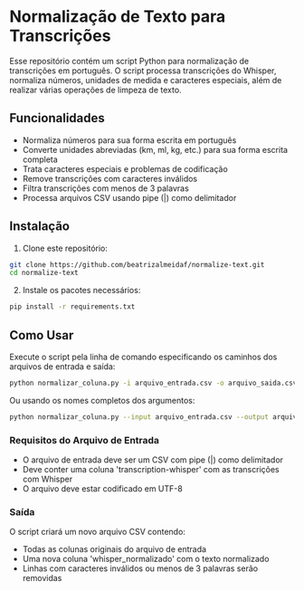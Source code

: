 # Normalização de Texto para Transcrições

Esse repositório contém um script Python para normalização de transcrições em português. O script processa transcrições do Whisper, normaliza números, unidades de medida e caracteres especiais, além de realizar várias operações de limpeza de texto.

## Funcionalidades

- Normaliza números para sua forma escrita em português
- Converte unidades abreviadas (km, ml, kg, etc.) para sua forma escrita completa
- Trata caracteres especiais e problemas de codificação
- Remove transcrições com caracteres inválidos
- Filtra transcrições com menos de 3 palavras
- Processa arquivos CSV usando pipe (|) como delimitador

## Instalação

1. Clone este repositório:
```bash
git clone https://github.com/beatrizalmeidaf/normalize-text.git
cd normalize-text
```

2. Instale os pacotes necessários:
```bash
pip install -r requirements.txt
```

## Como Usar

Execute o script pela linha de comando especificando os caminhos dos arquivos de entrada e saída:

```bash
python normalizar_coluna.py -i arquivo_entrada.csv -o arquivo_saida.csv
```

Ou usando os nomes completos dos argumentos:

```bash
python normalizar_coluna.py --input arquivo_entrada.csv --output arquivo_saida.csv
```

### Requisitos do Arquivo de Entrada

- O arquivo de entrada deve ser um CSV com pipe (|) como delimitador
- Deve conter uma coluna 'transcription-whisper' com as transcrições com Whisper
- O arquivo deve estar codificado em UTF-8

### Saída

O script criará um novo arquivo CSV contendo:
- Todas as colunas originais do arquivo de entrada
- Uma nova coluna 'whisper_normalizado' com o texto normalizado
- Linhas com caracteres inválidos ou menos de 3 palavras serão removidas



